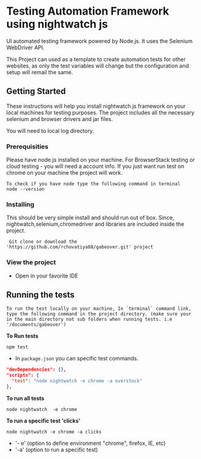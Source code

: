 
# Testing Automation Framework using nightwatch js

UI automated testing framework powered by Node.js. It uses the Selenium WebDriver API. 

This Project can used as a template to create automation tests for other websites, as only the test variables will change but the configuration and setup will remail the same. 


## Getting Started

These instructions will help you install nightwatch.js framework on your local machines for testing purposes. The project includes 
all the necessary selenium and browser drivers and jar files. 

You will need to local log directory. 
    
### Prerequisities

Please have node.js installed on your machine.
For BrowserStack testing or cloud testing - you will need a account info. If you just want run test on chrome on your machine 
the project will work. 

```
To check if you have node type the following command in terminal 
node --version
```


### Installing

  This should be very simple install and should run out of box. Since, nightwatch,selenium,chromedriver and
    libraries are included inside the project. 
  
    
```
 Git clone or download the 'https://github.com/rchovatiya88/gabeover.git' project
```

### View the project 
  - Open in your favorite IDE 

## Running the tests

    To run the test locally on your machine, In `terminal` command link, type the following command in the project directory. (make sure your in the main directory not sub folders when running tests. i.e '/documents/gabeover')
   
**To Run tests**


```
npm test 
```
  - In `package.json` you can specific test commands. 
  ```json
  "devDependencies": {},
  "scripts": {
    "test": "node nightwatch -e chrome -a overstock"
  },

  ```


**To run all tests**
```
node nightwatch  -e chrome 
```

**To run a specific test 'clicks'**
```
node nightwatch -e chrome -a clicks 
```

  * '- e' (option to define environment "chrome", firefox, IE, etc)
  * '-a'  (option to run a specific test)
 






